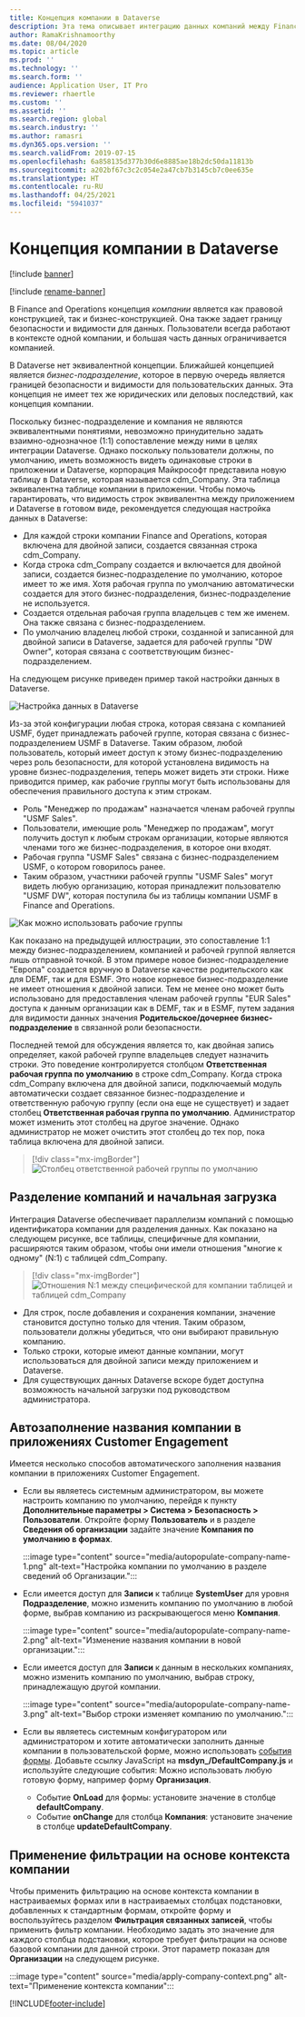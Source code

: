 ```yaml
---
title: Концепция компании в Dataverse
description: Эта тема описывает интеграцию данных компаний между Finance and Operations и Dataverse.
author: RamaKrishnamoorthy
ms.date: 08/04/2020
ms.topic: article
ms.prod: ''
ms.technology: ''
ms.search.form: ''
audience: Application User, IT Pro
ms.reviewer: rhaertle
ms.custom: ''
ms.assetid: ''
ms.search.region: global
ms.search.industry: ''
ms.author: ramasri
ms.dyn365.ops.version: ''
ms.search.validFrom: 2019-07-15
ms.openlocfilehash: 6a858135d377b30d6e8885ae18b2dc50da11813b
ms.sourcegitcommit: a202bf67c3c2c054e2a47cb7b3145cb7c0ee635e
ms.translationtype: HT
ms.contentlocale: ru-RU
ms.lasthandoff: 04/25/2021
ms.locfileid: "5941037"
---
```

# <a name="company-concept-in-dataverse"></a>Концепция компании в Dataverse

[!include [banner](../../includes/banner.md)]

[!include [rename-banner](~/includes/cc-data-platform-banner.md)]


В Finance and Operations концепция *компании* является как правовой конструкцией, так и бизнес-конструкцией. Она также задает границу безопасности и видимости для данных. Пользователи всегда работают в контексте одной компании, и большая часть данных ограничивается компанией.

В Dataverse нет эквивалентной концепции. Ближайшей концепцией является *бизнес-подразделение*, которое в первую очередь является границей безопасности и видимости для пользовательских данных. Эта концепция не имеет тех же юридических или деловых последствий, как концепция компании.

Поскольку бизнес-подразделение и компания не являются эквивалентными понятиями, невозможно принудительно задать взаимно-однозначное (1:1) сопоставление между ними в целях интеграции Dataverse. Однако поскольку пользователи должны, по умолчанию, иметь возможность видеть одинаковые строки в приложении и Dataverse, корпорация Майкрософт представила новую таблицу в Dataverse, которая называется cdm\_Company. Эта таблица эквивалентна таблице компании в приложении. Чтобы помочь гарантировать, что видимость строк эквивалентна между приложением и Dataverse в готовом виде, рекомендуется следующая настройка данных в Dataverse:

+ Для каждой строки компании Finance and Operations, которая включена для двойной записи, создается связанная строка cdm\_Company.
+ Когда строка cdm\_Company создается и включается для двойной записи, создается бизнес-подразделение по умолчанию, которое имеет то же имя. Хотя рабочая группа по умолчанию автоматически создается для этого бизнес-подразделения, бизнес-подразделение не используется.
+ Создается отдельная рабочая группа владельцев с тем же именем. Она также связана с бизнес-подразделением.
+ По умолчанию владелец любой строки, созданной и записанной для двойной записи в Dataverse, задается для рабочей группы "DW Owner", которая связана с соответствующим бизнес-подразделением.

На следующем рисунке приведен пример такой настройки данных в Dataverse.

![Настройка данных в Dataverse](media/dual-write-company-1.png)

Из-за этой конфигурации любая строка, которая связана с компанией USMF, будет принадлежать рабочей группе, которая связана с бизнес-подразделением USMF в Dataverse. Таким образом, любой пользователь, который имеет доступ к этому бизнес-подразделению через роль безопасности, для которой установлена видимость на уровне бизнес-подразделения, теперь может видеть эти строки. Ниже приводится пример, как рабочие группы могут быть использованы для обеспечения правильного доступа к этим строкам.

+ Роль "Менеджер по продажам" назначается членам рабочей группы "USMF Sales".
+ Пользователи, имеющие роль "Менеджер по продажам", могут получить доступ к любым строкам организации, которые являются членами того же бизнес-подразделения, в которое они входят.
+ Рабочая группа "USMF Sales" связана с бизнес-подразделением USMF, о котором говорилось ранее.
+ Таким образом, участники рабочей группы "USMF Sales" могут видеть любую организацию, которая принадлежит пользователю "USMF DW", которая поступила бы из таблицы компании USMF в Finance and Operations.

![Как можно использовать рабочие группы](media/dual-write-company-2.png)

Как показано на предыдущей иллюстрации, это сопоставление 1:1 между бизнес-подразделением, компанией и рабочей группой является лишь отправной точкой. В этом примере новое бизнес-подразделение "Европа" создается вручную в Dataverse качестве родительского как для DEMF, так и для ESMF. Это новое корневое бизнес-подразделение не имеет отношения к двойной записи. Тем не менее оно может быть использовано для предоставления членам рабочей группы "EUR Sales" доступа к данным организации как в DEMF, так и в ESMF, путем задания для видимости данных значения **Родительское/дочернее бизнес-подразделение** в связанной роли безопасности.

Последней темой для обсуждения является то, как двойная запись определяет, какой рабочей группе владельцев следует назначить строки. Это поведение контролируется столбцом **Ответственная рабочая группа по умолчанию** в строке cdm\_Company. Когда строка cdm\_Company включена для двойной записи, подключаемый модуль автоматически создает связанное бизнес-подразделение и ответственную рабочую группу (если она еще не существует) и задает столбец **Ответственная рабочая группа по умолчанию**. Администратор может изменить этот столбец на другое значение. Однако администратор не может очистить этот столбец до тех пор, пока таблица включена для двойной записи.

> [!div class="mx-imgBorder"]
![Столбец ответственной рабочей группы по умолчанию](media/dual-write-default-owning-team.jpg)

## <a name="company-striping-and-bootstrapping"></a>Разделение компаний и начальная загрузка

Интеграция Dataverse обеспечивает параллелизм компаний с помощью идентификатора компании для разделения данных. Как показано на следующем рисунке, все таблицы, специфичные для компании, расширяются таким образом, чтобы они имели отношения "многие к одному" (N:1) с таблицей cdm\_Company.

> [!div class="mx-imgBorder"]
![Отношения N:1 между специфической для компании таблицей и таблицей cdm_Company](media/dual-write-bootstrapping.png)

+ Для строк, после добавления и сохранения компании, значение становится доступно только для чтения. Таким образом, пользователи должны убедиться, что они выбирают правильную компанию.
+ Только строки, которые имеют данные компании, могут использоваться для двойной записи между приложением и Dataverse.
+ Для существующих данных Dataverse вскоре будет доступна возможность начальной загрузки под руководством администратора.


## <a name="autopopulate-company-name-in-customer-engagement-apps"></a>Автозаполнение названия компании в приложениях Customer Engagement

Имеется несколько способов автоматического заполнения названия компании в приложениях Customer Engagement.

+ Если вы являетесь системным администратором, вы можете настроить компанию по умолчанию, перейдя к пункту **Дополнительные параметры > Система > Безопасность > Пользователи**. Откройте форму **Пользователь** и в разделе **Сведения об организации** задайте значение **Компания по умолчанию в формах**.

    :::image type="content" source="media/autopopulate-company-name-1.png" alt-text="Настройка компании по умолчанию в разделе сведений об Организации.":::

+ Если имеется доступ для **Записи** к таблице **SystemUser** для уровня **Подразделение**, можно изменить компанию по умолчанию в любой форме, выбрав компанию из раскрывающегося меню **Компания**.

    :::image type="content" source="media/autopopulate-company-name-2.png" alt-text="Изменение названия компании в новой организации.":::

+ Если имеется доступ для **Записи** к данным в нескольких компаниях, можно изменить компанию по умолчанию, выбрав строку, принадлежащую другой компании.

    :::image type="content" source="media/autopopulate-company-name-3.png" alt-text="Выбор строки изменяет компанию по умолчанию.":::

+ Если вы являетесь системным конфигуратором или администратором и хотите автоматически заполнить данные компании в пользовательской форме, можно использовать [события формы](/powerapps/developer/model-driven-apps/clientapi/events-forms-grids). Добавьте ссылку JavaScript на **msdyn_/DefaultCompany.js** и используйте следующие события: Можно использовать любую готовую форму, например форму **Организация**.

    + Событие **OnLoad** для формы: установите значение в столбце **defaultCompany**.
    + Событие **onChange** для столбца **Компания**: установите значение в столбце **updateDefaultCompany**.

## <a name="apply-filtering-based-on-the-company-context"></a>Применение фильтрации на основе контекста компании

Чтобы применить фильтрацию на основе контекста компании в настраиваемых формах или в настраиваемых столбцах подстановки, добавленных к стандартным формам, откройте форму и воспользуйтесь разделом **Фильтрация связанных записей**, чтобы применить фильтр компании. Необходимо задать это значение для каждого столбца подстановки, которое требует фильтрации на основе базовой компании для данной строки. Этот параметр показан для **Организации** на следующем рисунке.

:::image type="content" source="media/apply-company-context.png" alt-text="Применение контекста компании":::



[!INCLUDE[footer-include](../../../../includes/footer-banner.md)]